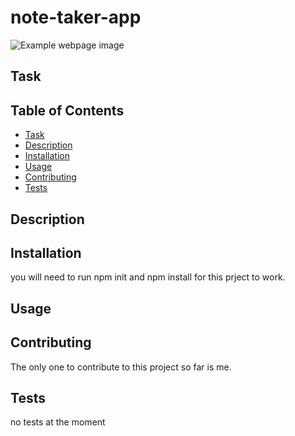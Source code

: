 # note-taker-app


![Example webpage image]()

## Task


## Table of Contents
- [Task](#task)
- [Description](#description)
- [Installation](#installation)
- [Usage](#usage)
- [Contributing](#contributing)
- [Tests](#tests)

## Description



## Installation
you will need to run npm init and npm install for this prject to work. 


## Usage
 


## Contributing
The only one to contribute to this project so far is me.


## Tests
no tests at the moment